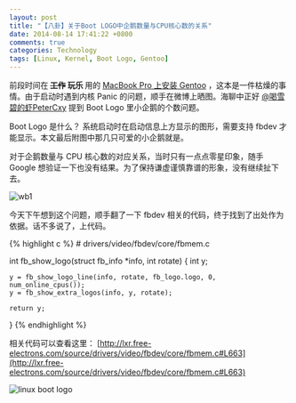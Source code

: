 ```yaml
---
layout: post
title: "【八卦】关于Boot LOGO中企鹅数量与CPU核心数的关系"
date: 2014-08-14 17:41:22 +0800
comments: true
categories: Technology
tags: [Linux, Kernel, Boot Logo, Gentoo]
---
```


前段时间在<b> <s>工作</s> 玩乐 </b>用的 [MacBook Pro 上安装 Gentoo](https://github.com/Lax/MacBook-Gentoo-Notes) ，这本是一件枯燥的事情。由于启动时遇到内核 Panic 的问题，顺手在微博上晒图。海聊中正好 [@喝雪碧的虾PeterCxy](http://weibo.com/u/1789004515) 提到 Boot Logo 里小企鹅的个数问题。

Boot Logo 是什么？ 系统启动时在启动信息上方显示的图形，需要支持 fbdev 才能显示。本文最后附图中那几只可爱的小企鹅就是。

对于企鹅数量与 CPU 核心数的对应关系，当时只有一点点零星印象，随手 Google 想验证一下也没有结果。为了保持谦虚谨慎靠谱的形象，没有继续扯下去。

![wb1](http://ww2.sinaimg.cn/mw690/62909bbcjw1ejcc1fw4nxj20fs0bh75e.jpg)


今天下午想到这个问题，顺手翻了一下 fbdev 相关的代码，终于找到了出处作为依据。话不多说了，上代码。

{% highlight c %} # drivers/video/fbdev/core/fbmem.c

int fb_show_logo(struct fb_info *info, int rotate)
{
    int y;

    y = fb_show_logo_line(info, rotate, fb_logo.logo, 0,
    num_online_cpus());
    y = fb_show_extra_logos(info, y, rotate);

    return y;
}
{% endhighlight %}

相关代码可以查看这里：
[http://lxr.free-electrons.com/source/drivers/video/fbdev/core/fbmem.c#L663](http://lxr.free-electrons.com/source/drivers/video/fbdev/core/fbmem.c#L663)


![linux boot logo](http://ww3.sinaimg.cn/bmiddle/62909bbcjw1eizstx1qykj20p018gwm9.jpg)
